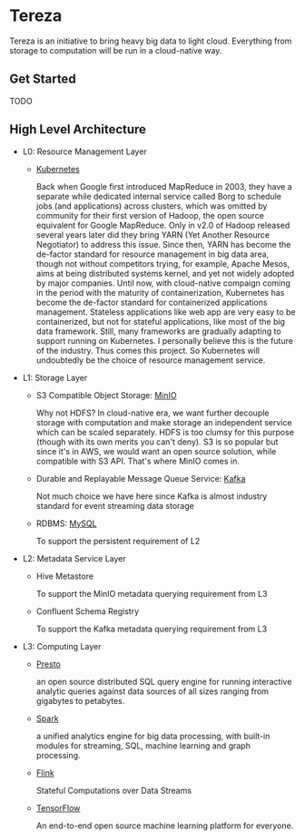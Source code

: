 # Tereza

Tereza is an initiative to bring heavy big data to light cloud. 
Everything from storage to computation will be run in a cloud-native way.

## Get Started

TODO

## High Level Architecture

- L0: Resource Management Layer

    - [Kubernetes](https://kubernetes.io/)

        Back when Google first introduced MapReduce in 2003, they have a separate while dedicated internal 
        service called Borg to schedule jobs (and applications) across clusters, which was omitted by community 
        for their first version of Hadoop, the open source equivalent for Google MapReduce. Only in v2.0 of Hadoop 
        released several years later did they bring YARN (Yet Another Resource Negotiator) to address this issue.
        Since then, YARN has become the de-factor standard for resource management in big data area, though not without
        competitors trying, for example, Apache Mesos, aims at being distributed systems kernel, and yet not widely 
        adopted by major companies. Until now, with cloud-native compaign coming in the period with the maturity of 
        containerization, Kubernetes has become the de-factor standard for containerized applications management. 
        Stateless applications like web app are very easy to be containerized, but not for stateful applications, like
        most of the big data framework. Still, many frameworks are gradually adapting to support running on Kubernetes.
        I personally believe this is the future of the industry. Thus comes this project. So Kubernetes will undoubtedly
        be the choice of resource management service.

- L1: Storage Layer

    - S3 Compatible Object Storage: [MinIO](https://min.io/)
    
        Why not HDFS? In cloud-native era, we want further decouple storage with computation and make storage an 
        independent service which can be scaled separately. HDFS is too clumsy for this purpose (though with its own 
        merits you can't deny). S3 is so popular but since it's in AWS, we would want an open source solution, while 
        compatible with S3 API. That's where MinIO comes in.
    
    - Durable and Replayable Message Queue Service: [Kafka](https://kafka.apache.org/)
    
        Not much choice we have here since Kafka is almost industry standard for event streaming data storage
    
    - RDBMS: [MySQL](https://www.mysql.com/)
    
        To support the persistent requirement of L2

- L2: Metadata Service Layer

    - Hive Metastore
    
        To support the MinIO metadata querying requirement from L3 
    
    - Confluent Schema Registry
    
        To support the Kafka metadata querying requirement from L3

- L3: Computing Layer

    - [Presto](https://prestodb.io/)
    
        an open source distributed SQL query engine for running interactive analytic queries against data sources of 
        all sizes ranging from gigabytes to petabytes.
    
    - [Spark](https://spark.apache.org/)
    
        a unified analytics engine for big data processing, with built-in modules for streaming, SQL, machine learning 
        and graph processing.
    
    - [Flink](https://flink.apache.org/)
    
        Stateful Computations over Data Streams
    
    - [TensorFlow](https://www.tensorflow.org/)

        An end-to-end open source machine learning platform for everyone.
